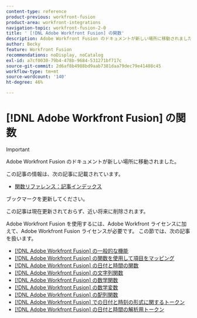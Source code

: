 ```yaml
---
content-type: reference
product-previous: workfront-fusion
product-area: workfront-integrations
navigation-topic: workfront-fusion-2-0
title: ' [!DNL Adobe Workfront Fusion] の関数'
description: Adobe Workfront Fusion のドキュメントが新しい場所に移動されました。 この記事は廃止されましたが、この機能を説明する新しい記事へのリンクが含まれています。
author: Becky
feature: Workfront Fusion
recommendations: noDisplay, noCatalog
exl-id: a7cf0030-79b4-478b-9684-531271bf717c
source-git-commit: 2d6af8b4988bd9aab7381daa79dec79e41408c45
workflow-type: tm+mt
source-wordcount: '140'
ht-degree: 46%

---
```


# [!DNL Adobe Workfront Fusion] の関数

>[!IMPORTANT]
>
>Adobe Workfront Fusion のドキュメントが新しい場所に移動されました。
>
>この記事の情報は、次の記事に記載されています。
>
>* [ 関数リファレンス：記事インデックス ](https://experienceleague.adobe.com/docs/workfront-fusion/using/references/mapping-panel/functions/functions-toc.html)
>
>ブックマークを更新してください。
>
>この記事は現在更新されておらず、近い将来に削除されます。

Adobe Workfront Fusion を使用するには、Adobe Workfront ライセンスに加えて、Adobe Workfront Fusion ライセンスが必要です。
この節では、次の記事を扱います。

* [ [!DNL Adobe Workfront Fusion] の一般的な機能](../../workfront-fusion/functions/general-functions.md)
* [ [!DNL Adobe Workfront Fusion] の関数を使用して項目をマッピング](../../workfront-fusion/functions/map-using-functions.md)
* [ [!DNL Adobe Workfront Fusion] の日付と時間の関数](../../workfront-fusion/functions/date-and-time-functions.md)
* [ [!DNL Adobe Workfront Fusion] の文字列関数](../../workfront-fusion/functions/string-functions.md)
* [ [!DNL Adobe Workfront Fusion] の数学関数](../../workfront-fusion/functions/math-functions.md)
* [ [!DNL Adobe Workfront Fusion] の数学変数](../../workfront-fusion/functions/math-variables.md)
* [ [!DNL Adobe Workfront Fusion] の配列関数](../../workfront-fusion/functions/array-functions.md)
* [ [!DNL Adobe Workfront Fusion] での日付と時刻の形式に関するトークン](../../workfront-fusion/functions/tokens-for-date-and-time-formatting.md)
* [ [!DNL Adobe Workfront Fusion] の日付と時間の解析用トークン](../../workfront-fusion/functions/tokens-for-date-and-time-parsing.md)
